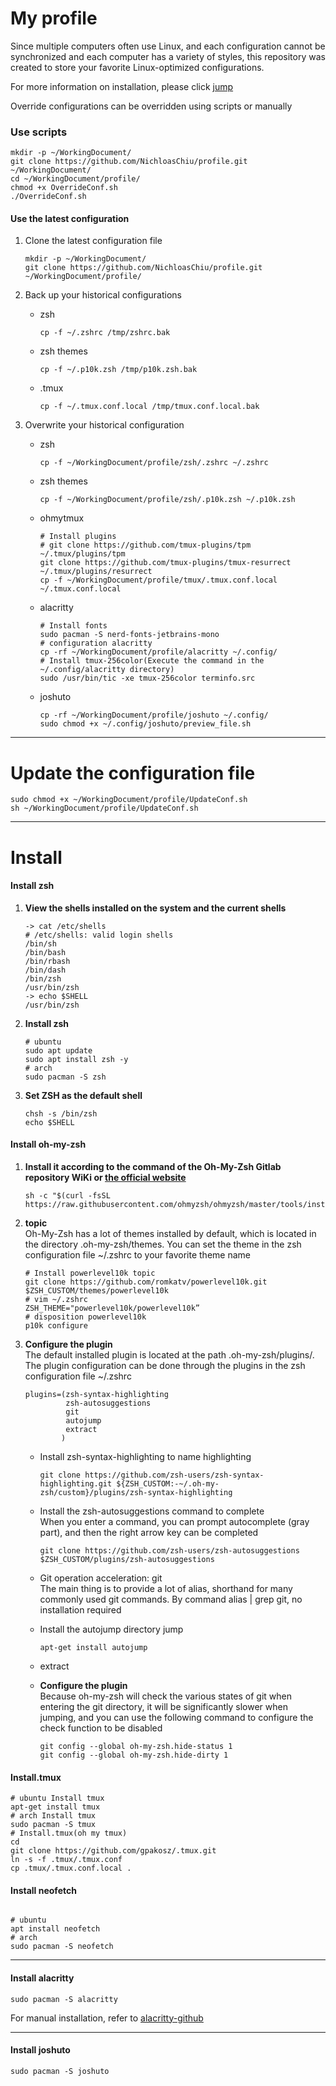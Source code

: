 # My profile

Since multiple computers often use Linux, and each configuration cannot be synchronized and each computer has a variety of styles,
this repository was created to store your favorite Linux-optimized configurations.

For more information on installation, please click [jump](#jump1)

Override configurations can be overridden using scripts or manually

### Use scripts

```shell
mkdir -p ~/WorkingDocument/
git clone https://github.com/NichloasChiu/profile.git ~/WorkingDocument/
cd ~/WorkingDocument/profile/
chmod +x OverrideConf.sh
./OverrideConf.sh
```

#### Use the latest configuration

1.  Clone the latest configuration file

    ```shell
    mkdir -p ~/WorkingDocument/
    git clone https://github.com/NichloasChiu/profile.git ~/WorkingDocument/profile/
    ```

2.  Back up your historical configurations

    - zsh

      ```shell
      cp -f ~/.zshrc /tmp/zshrc.bak
      ```

    - zsh themes

      ```shell
      cp -f ~/.p10k.zsh /tmp/p10k.zsh.bak
      ```

    - .tmux

      ```shell
      cp -f ~/.tmux.conf.local /tmp/tmux.conf.local.bak
      ```

3.  Overwrite your historical configuration

    - zsh

      ```shell
      cp -f ~/WorkingDocument/profile/zsh/.zshrc ~/.zshrc
      ```

    - zsh themes

      ```shell
      cp -f ~/WorkingDocument/profile/zsh/.p10k.zsh ~/.p10k.zsh
      ```

    - ohmytmux

      ```shell
      # Install plugins
      # git clone https://github.com/tmux-plugins/tpm ~/.tmux/plugins/tpm
      git clone https://github.com/tmux-plugins/tmux-resurrect ~/.tmux/plugins/resurrect
      cp -f ~/WorkingDocument/profile/tmux/.tmux.conf.local ~/.tmux.conf.local
      ```

    - alacritty

      ```shell
      # Install fonts
      sudo pacman -S nerd-fonts-jetbrains-mono
      # configuration alacritty
      cp -rf ~/WorkingDocument/profile/alacritty ~/.config/
      # Install tmux-256color(Execute the command in the ~/.config/alacritty directory)
      sudo /usr/bin/tic -xe tmux-256color terminfo.src
      ```

    - joshuto
      
      ```shell
      cp -rf ~/WorkingDocument/profile/joshuto ~/.config/
      sudo chmod +x ~/.config/joshuto/preview_file.sh
      ```

---

# Update the configuration file

```shell
sudo chmod +x ~/WorkingDocument/profile/UpdateConf.sh
sh ~/WorkingDocument/profile/UpdateConf.sh
```

---

# <span id="jump1">**Install**</span>

#### Install zsh

1.  **View the shells installed on the system and the current shells**

    ```shell
    -> cat /etc/shells
    # /etc/shells: valid login shells
    /bin/sh
    /bin/bash
    /bin/rbash
    /bin/dash
    /bin/zsh
    /usr/bin/zsh
    -> echo $SHELL
    /usr/bin/zsh
    ```

2.  **Install zsh**

    ```shell
    # ubuntu
    sudo apt update
    sudo apt install zsh -y
    # arch
    sudo pacman -S zsh
    ```

3.  **Set ZSH as the default shell**

    ```shell
    chsh -s /bin/zsh
    echo $SHELL
    ```

#### Install oh-my-zsh

1.  **Install it according to the command of the Oh-My-Zsh Gitlab repository WiKi or [the official website](https://ohmyz.sh/)**

    ```shell
    sh -c "$(curl -fsSL https://raw.githubusercontent.com/ohmyzsh/ohmyzsh/master/tools/install.sh)"
    ```

2.  **topic**  
    Oh-My-Zsh has a lot of themes installed by default, which is located in the directory .oh-my-zsh/themes.
    You can set the theme in the zsh configuration file ~/.zshrc to your favorite theme name

    ```shell
    # Install powerlevel10k topic
    git clone https://github.com/romkatv/powerlevel10k.git $ZSH_CUSTOM/themes/powerlevel10k
    # vim ~/.zshrc
    ZSH_THEME="powerlevel10k/powerlevel10k”
    # disposition powerlevel10k
    p10k configure
    ```

3.  **Configure the plugin**  
    The default installed plugin is located at the path .oh-my-zsh/plugins/.
    The plugin configuration can be done through the plugins in the zsh configuration file ~/.zshrc

    ```shell
    plugins=(zsh-syntax-highlighting
             zsh-autosuggestions
             git
             autojump
             extract
            )
    ```

    - Install zsh-syntax-highlighting to name highlighting

      ```shell
      git clone https://github.com/zsh-users/zsh-syntax-highlighting.git ${ZSH_CUSTOM:-~/.oh-my-zsh/custom}/plugins/zsh-syntax-highlighting
      ```

    - Install the zsh-autosuggestions command to complete  
      When you enter a command, you can prompt autocomplete (gray part), and then the right arrow key can be completed

      ```shell
      git clone https://github.com/zsh-users/zsh-autosuggestions $ZSH_CUSTOM/plugins/zsh-autosuggestions
      ```

    - Git operation acceleration: git  
      The main thing is to provide a lot of alias, shorthand for many commonly used git commands. By command alias | grep git, no installation required

    - Install the autojump directory jump

      ```shell
      apt-get install autojump
      ```

    - extract

    - **Configure the plugin**  
      Because oh-my-zsh will check the various states of git when entering the git directory, it will be significantly slower when jumping, and you can use the following command to configure the check function to be disabled
      ```shell
      git config --global oh-my-zsh.hide-status 1
      git config --global oh-my-zsh.hide-dirty 1
      ```

#### Install.tmux

```shell
# ubuntu Install tmux
apt-get install tmux
# arch Install tmux
sudo pacman -S tmux
# Install.tmux(oh my tmux)
cd
git clone https://github.com/gpakosz/.tmux.git
ln -s -f .tmux/.tmux.conf
cp .tmux/.tmux.conf.local .
```

#### Install neofetch

```shell

# ubuntu
apt install neofetch
# arch
sudo pacman -S neofetch
```

---

#### Install alacritty

```shell
sudo pacman -S alacritty
```

For manual installation, refer to [alacritty-github](https://github.com/alacritty/alacritty/blob/master/INSTALL.md)

---

#### Install joshuto

```shell
sudo pacman -S joshuto
```
